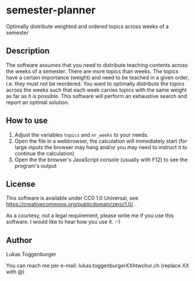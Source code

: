 # semester-planner
Optimally distribute weighted and ordered topics across weeks of a semester

## Description

The software assumes that you need to distribute teaching contents across the weeks of a semester. There are more topics than weeks. The topics have a certain importance (weight) and need to be teached in a given order, i.e. they must not be reordered. You want to optimally distribute the topics across the weeks such that each week carries topics with the same weight as far as it is possible. This software will perform an exhaustive search and report an optimal solution.

## How to use

1. Adjust the variables `topics` and `nr_weeks` to your needs.
2. Open the file in a webbrowser, the calculation will immediately start (for large inputs the browser may hang and/or you may need to instruct it to continue the calculation)
3. Open the the browser's JavaScript console (usually with F12) to see the program's output

## License

This software is available under CC0 1.0 Universal, see https://creativecommons.org/publicdomain/zero/1.0/ .

As a courtesy, not a legal requirement, please write me if you use this software. I would like to hear how you use it. :-)

## Author

Lukas Toggenburger

You can reach me per e-mail: lukas.toggenburgerXXhtwchur.ch (replace XX with @)
